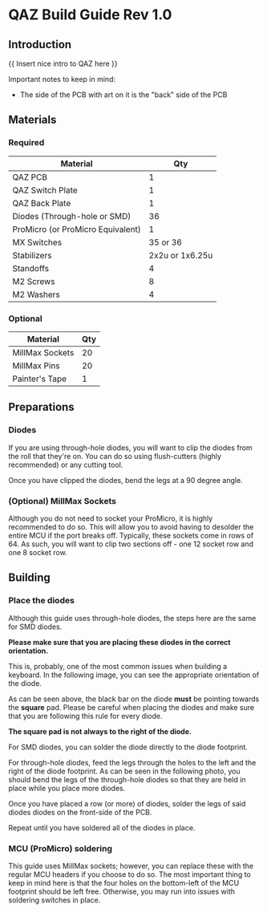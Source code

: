 # QAZ Build Guide Rev 1.0
## Introduction
{{ Insert nice intro to QAZ here }}

Important notes to keep in mind:

 - The side of the PCB with art on it is the "back" side of the PCB

## Materials
### Required
| Material | Qty |
|--|--|
| QAZ PCB | 1 |
| QAZ Switch Plate | 1 |
| QAZ Back Plate | 1 |
| Diodes (Through-hole or SMD)| 36
| ProMicro (or ProMicro Equivalent) | 1
| MX Switches | 35 or 36
| Stabilizers | 2x2u or 1x6.25u
| Standoffs | 4
| M2 Screws | 8
| M2 Washers | 4

### Optional
| Material | Qty |
| -- | -- |
| MillMax Sockets | 20
| MillMax Pins | 20
| Painter's Tape | 1

## Preparations
### Diodes
If you are using through-hole diodes, you will want to clip the diodes from the roll that they're on. You can do so using flush-cutters (highly recommended) or any cutting tool.

Once you have clipped the diodes, bend the legs at a 90 degree angle.

### (Optional) MillMax Sockets
Although you do not need to socket your ProMicro, it is highly recommended to do so. This will allow you to avoid having to desolder the entire MCU if the port breaks off. Typically, these sockets come in rows of 64. As such, you will want to clip two sections off - one 12 socket row and one 8 socket row.

## Building
### Place the diodes
Although this guide uses through-hole diodes, the steps here are the same for SMD diodes.

**Please make sure that you are placing these diodes in the correct orientation.** 

This is, probably, one of the most common issues when building a keyboard. In the following image, you can see the appropriate orientation of the diode.

As can be seen above, the black bar on the diode **must** be pointing towards the **square** pad. Please be careful when placing the diodes and make sure that you are following this rule for every diode. 

**The square pad is not always to the right of the diode.**

For SMD diodes, you can solder the diode directly to the diode footprint.

For through-hole diodes, feed the legs through the holes to the left and the right of the diode footprint.  As can be seen in the following photo, you should bend the legs of the through-hole diodes so that they are held in place while you place more diodes.

Once you have placed a row (or more) of diodes, solder the legs of said diodes diodes on the front-side of the PCB.

Repeat until you have soldered all of the diodes in place.

### MCU (ProMicro) soldering
This guide uses MillMax sockets; however, you can replace these with the regular MCU headers if you choose to do so. The most important thing to keep in mind here is that the four holes on the bottom-left of the MCU footprint should be left free. Otherwise, you may run into issues with soldering switches in place.


